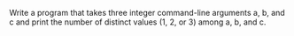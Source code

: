 Write a program that takes three integer command-line arguments a, b, and c and print the number of distinct values (1, 2, or 3) among a, b, and c.
